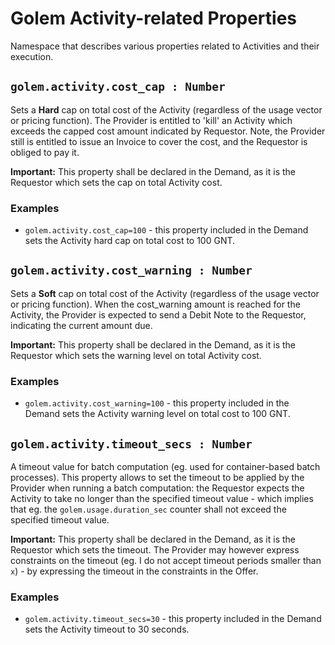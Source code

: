# Golem Activity-related Properties
Namespace that describes various properties related to Activities and their execution.

## `golem.activity.cost_cap : Number` 
Sets a **Hard** cap on total cost of the Activity (regardless of the usage vector or pricing function). 
The Provider is entitled to 'kill' an Activity which exceeds the capped cost amount indicated by Requestor. Note, the Provider still is entitled to issue an Invoice to cover the cost, and the Requestor is obliged to pay it.

**Important:** This property shall be declared in the Demand, as it is the Requestor which sets the cap on total Activity cost.

### **Examples**

* `golem.activity.cost_cap=100` - this property included in the Demand sets the Activity hard cap on total cost to 100 GNT.

## `golem.activity.cost_warning : Number` 
Sets a **Soft** cap on total cost of the Activity (regardless of the usage vector or pricing function). 
When the cost_warning amount is reached for the Activity, the Provider is expected to send a Debit Note to the Requestor, indicating the current amount due.

**Important:** This property shall be declared in the Demand, as it is the Requestor which sets the warning level on total Activity cost.

### **Examples**

* `golem.activity.cost_warning=100` - this property included in the Demand sets the Activity warning level on total cost to 100 GNT.

## `golem.activity.timeout_secs : Number` 
A timeout value for batch computation (eg. used for container-based batch processes). This property allows to set the timeout to be applied by the Provider when running a batch computation: the Requestor expects the Activity to take no longer than the specified timeout value - which implies that eg. the `golem.usage.duration_sec` counter shall not exceed the specified timeout value.

**Important:** This property shall be declared in the Demand, as it is the Requestor which sets the timeout. The Provider may however express constraints on the timeout (eg. I do not accept timeout periods smaller than `x`) - by expressing the timeout in the constraints in the Offer.

### **Examples**

* `golem.activity.timeout_secs=30` - this property included in the Demand sets the Activity timeout to 30 seconds.


